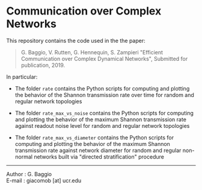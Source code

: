 # Communication over Complex Networks 

This repository contains the code used in the the paper:

> G. Baggio, V. Rutten, G. Hennequin, S. Zampieri "Efficient Communication over Complex Dynamical Networks", Submitted for publication, 2019. 

In particular:

- The folder `rate` contains the Python scripts for computing and plotting the behavior of the Shannon transmission rate over time for random and regular network topologies

- The folder `rate_max_vs_noise` contains the Python scripts for computing and plotting the behavior of the maximum Shannon transmission rate against readout noise level for random and regular network topologies

- The folder `rate_max_vs_diameter` contains the Python scripts for computing and plotting the behavior of the maximum Shannon transmission rate against network diameter for random and regular non-normal networks built via "directed stratification" procedure

***

Author : G. Baggio <br/>
E-mail : giacomob [at] ucr.edu
